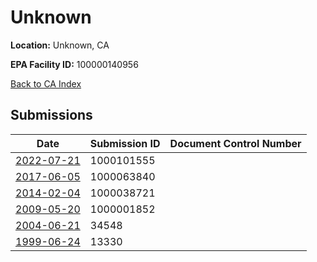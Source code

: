 # Unknown

**Location:** Unknown, CA

**EPA Facility ID:** 100000140956

[Back to CA Index](../../index.md)

## Submissions

| Date | Submission ID | Document Control Number |
|------|--------------|-------------------------|
| [2022-07-21](submissions/1000101555.md) | 1000101555 |  |
| [2017-06-05](submissions/1000063840.md) | 1000063840 |  |
| [2014-02-04](submissions/1000038721.md) | 1000038721 |  |
| [2009-05-20](submissions/1000001852.md) | 1000001852 |  |
| [2004-06-21](submissions/34548.md) | 34548 |  |
| [1999-06-24](submissions/13330.md) | 13330 |  |
